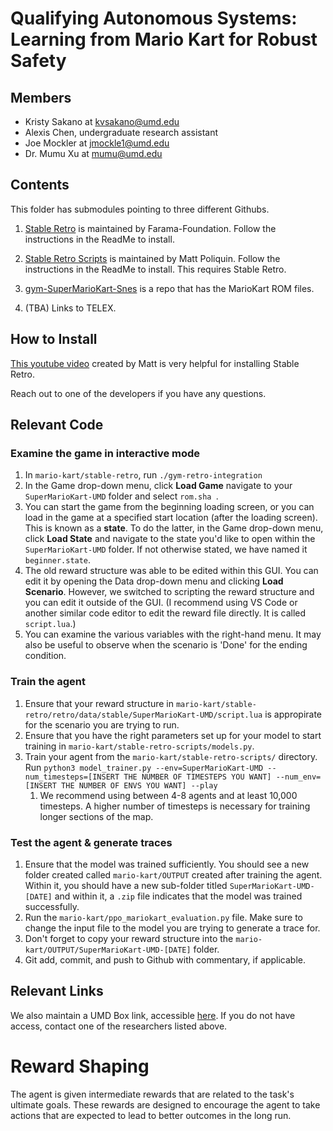# Qualifying Autonomous Systems: Learning from Mario Kart for Robust Safety

## Members
- Kristy Sakano at kvsakano@umd.edu
- Alexis Chen, undergraduate research assistant
- Joe Mockler at jmockle1@umd.edu
- Dr. Mumu Xu at mumu@umd.edu

## Contents
This folder has submodules pointing to three different Githubs. 

1. [Stable Retro](https://github.com/Farama-Foundation/stable-retro) is maintained by Farama-Foundation. Follow the instructions in the ReadMe to install.

2. [Stable Retro Scripts](https://github.com/MatPoliquin/stable-retro-scripts) is maintained by Matt Poliquin. Follow the instructions in the ReadMe to install. This requires Stable Retro. 

3. [gym-SuperMarioKart-Snes](https://github.com/esteveste/gym-SuperMarioKart-Snes/tree/master/SuperMarioKart-Snes) is a repo that has the MarioKart ROM files. 

4. (TBA) Links to TELEX.

## How to Install

[This youtube video](https://www.youtube.com/watch?v=vPnJiUR21Og&t=423s&ab_channel=videogames.ai) created by Matt is very helpful for installing Stable Retro.

Reach out to one of the developers if you have any questions.

## Relevant Code

### Examine the game in interactive mode
1. In `mario-kart/stable-retro`, run `./gym-retro-integration`
2. In the Game drop-down menu, click **Load Game** navigate to your `SuperMarioKart-UMD` folder and select `rom.sha `.
3. You can start the game from the beginning loading screen, or you can load in the game at a specified start location (after the loading screen). This is known as a **state**. To do the latter, in the Game drop-down menu, click **Load State** and navigate to the state you'd like to open within the `SuperMarioKart-UMD` folder. If not otherwise stated, we have named it `beginner.state`.
4. The old reward structure was able to be edited within this GUI. You can edit it by opening the Data drop-down menu and clicking **Load Scenario**. However, we switched to scripting the reward structure and you can edit it outside of the GUI. (I recommend using VS Code or another similar code editor to edit the reward file directly. It is called `script.lua`.)
5. You can examine the various variables with the right-hand menu. It may also be useful to observe when the scenario is 'Done' for the ending condition. 

### Train the agent
1. Ensure that your reward structure in `mario-kart/stable-retro/retro/data/stable/SuperMarioKart-UMD/script.lua` is appropirate for the scenario you are trying to run.
2. Ensure that you have the right parameters set up for your model to start training in `mario-kart/stable-retro-scripts/models.py`.
3. Train your agent from the `mario-kart/stable-retro-scripts/` directory. Run `python3 model_trainer.py --env=SuperMarioKart-UMD --num_timesteps=[INSERT THE NUMBER OF TIMESTEPS YOU WANT] --num_env=[INSERT THE NUMBER OF ENVS YOU WANT] --play`
    1. We recommend using between 4-8 agents and at least 10,000 timesteps. A higher number of timesteps is necessary for training longer sections of the map.

### Test the agent & generate traces
1. Ensure that the model was trained sufficiently. You should see a new folder created called `mario-kart/OUTPUT` created after training the agent. Within it, you should have a new sub-folder titled `SuperMarioKart-UMD-[DATE]` and within it, a `.zip` file indicates that the model was trained successfully.
2. Run the `mario-kart/ppo_mariokart_evaluation.py` file. Make sure to change the input file to the model you are trying to generate a trace for.
3. Don't forget to copy your reward structure into the `mario-kart/OUTPUT/SuperMarioKart-UMD-[DATE]` folder.
4. Git add, commit, and push to Github with commentary, if applicable.

## Relevant Links
We also maintain a UMD Box link, accessible [here](https://umd.box.com/s/oiczfapf2b8jzxm2qamwohcay9aralsf). If you do not have access, contact one of the researchers listed above.


# Reward Shaping  
The agent is given intermediate rewards that are related to the task's ultimate goals. These rewards are designed to encourage the agent to take actions that are expected to lead to better outcomes in the long run.
